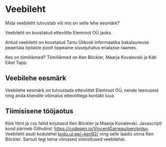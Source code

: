 # Veebileht

Mida veebileht tutvustab või mis on selle lehe eesmärk?

Veebileht on koostatud ettevõtte Elemroot OÜ jaoks.

Antud veebileht on koostatud Tartu Ülikooli Informaatika bakalaureuse peaeriala õpilaste poolt õppeaine sissejuhatus erialasse raames.

Kes on tiimiliikmed?
Tiimiliikmed on Ken Böckler, Maarja Kovalevski ja Käti Eikel Tapp.

## Veebilehe eesmärk
Veebilehe eesmärk on tutvustada ettevõttet Elemroot OÜ, nende teenuseid ning anda kliendile võimalus ettevõttega kontakt luua.

## Tiimisisene tööjaotus
Kõik html ja css failid kirjutasid Ken Böckler ja Maarja Kovalevski. Javascripti kood pärineb Githubist: https://codepen.io/VincentGarreau/pen/pnlso. Veebileht asub kodulehel [kodu.ut.ee/~ken92/](https://kodu.ut.ee/~ken92) ning selle laadis sinna Ken Böckler. Samuti tegi tema viimased viimistlused veebilehel.